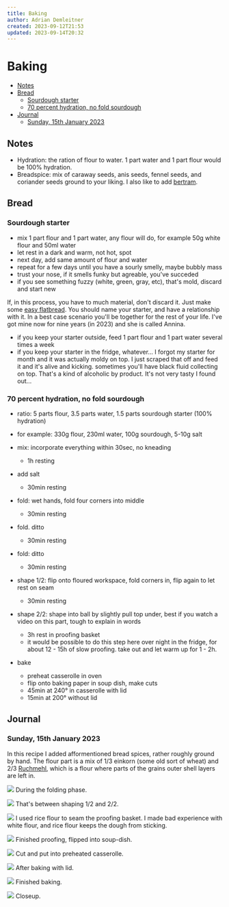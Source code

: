 ```yaml
---
title: Baking
author: Adrian Demleitner
created: 2023-09-12T21:53
updated: 2023-09-14T20:32
---
```

# Baking 
- [Notes](#notes)
- [Bread](#bread)
	- [Sourdough starter](#sourdough-starter)
	- [70 percent hydration, no fold sourdough](#70-percent-hydration-no-fold-sourdough)
- [Journal](#journal)
	- [Sunday, 15th January 2023](#sunday-15th-january-2023)

## Notes
- Hydration: the ration of flour to water. 1 part water and 1 part flour would be 100% hydration.
- Breadspice: mix of caraway seeds, anis seeds, fennel seeds, and coriander seeds ground to your liking. I also like to add [bertram](https://en.wikipedia.org/wiki/Anacyclus_pyrethrum).

## Bread
### Sourdough starter 
- mix 1 part flour and 1 part water, any flour will do, for example 50g white flour and 50ml water
- let rest in a dark and warm, not hot, spot
- next day, add same amount of flour and water
- repeat for a few days until you have a sourly smelly, maybe bubbly mass
- trust your nose, if it smells funky but agreable, you've succeded
- if you see something fuzzy (white, green, gray, etc), that's mold, discard and start new

If, in this process, you have to much material, don't discard it. Just make some [easy flatbread](https://www.bbc.co.uk/food/recipes/quick_flatbreads_43123). You should name your starter, and have a relationship with it. In a best case scenario you'll be together for the rest of your life. I've got mine now for nine years (in 2023) and she is called Annina.

- if you keep your starter outside, feed 1 part flour and 1 part water several times a week
- if you keep your starter in the fridge, whatever… I forgot my starter for month and it was actually moldy on top. I just scraped that off and feed it and it's alive and kicking. sometimes you'll have black fluid collecting on top. That's a kind of alcoholic by product. It's not very tasty I found out…

### 70 percent hydration, no fold sourdough
- ratio: 5 parts flour, 3.5 parts water, 1.5 parts sourdough starter (100% hydration)
- for example: 330g flour, 230ml water, 100g sourdough, 5-10g salt

- mix: incorporate everything within 30sec, no kneading
	- 1h resting
- add salt
	- 30min resting
- fold: wet hands, fold four corners into middle
	- 30min resting
- fold. ditto
	- 30min resting
- fold: ditto
	- 30min resting
- shape 1/2: flip onto floured workspace, fold corners in, flip again to let rest on seam
	- 30min resting
- shape 2/2: shape into ball by slightly pull top under, best if you watch a video on this part, tough to explain in words
	- 3h rest in proofing basket
	- it would be possible to do this step here over night in the fridge, for about 12 - 15h of slow proofing. take out and let warm up for 1 - 2h.
- bake
	- preheat casserolle in oven
	- flip onto baking paper in soup dish, make cuts
	- 45min at 240° in casserolle with lid
	- 15min at 200° without lid

## Journal
### Sunday, 15th January 2023
In this recipe I added afformentioned bread spices, rather roughly ground by hand. The flour part is a mix of 1/3 einkorn (some old sort of wheat) and 2/3 [Ruchmehl](https://de.wikipedia.org/wiki/Ruchmehl), which is a flour where parts of the grains outer shell layers are left in.

![](assets/AB9DC5E4-1954-4B47-A494-8FF2DC58119C.jpeg)
During the folding phase.

![](assets/20230115_135519_2220.jpeg)
That's between shaping 1/2 and 2/2.

![](assets/20230115_135827_3750.jpeg)
I used rice flour to seam the proofing basket. I made bad experience with white flour, and rice flour keeps the dough from sticking.

![](assets/20230115_162249_9260.jpeg)
Finished proofing, flipped into soup-dish.

![](assets/20230115_163740_2480.jpeg)
Cut and put into preheated casserolle.

![](assets/20230115_172350_3680.jpeg)
After baking with lid.

![](assets/20230115_173931_9940.jpeg)
Finished baking.

![](assets/20230115_173942_3470.jpeg)
Closeup.